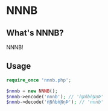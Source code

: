 # NNNB

## What's NNNB?

NNNB!

## Usage

```php
require_once 'nnnb.php';

$nnnb = new NNNB();
$nnnb->encode('nnnb'); // 'ǹƝňbǹƝņÞ'
$nnnb->decode('ǹƝňbǹƝņÞ'); // 'nnnb'
```
